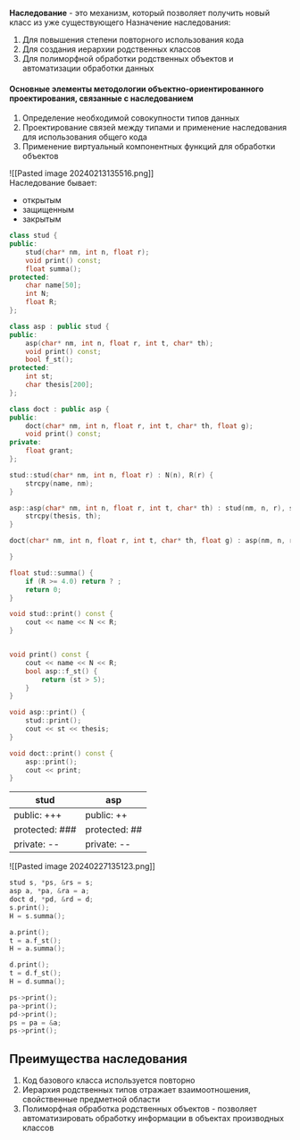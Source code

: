 **Наследование** - это механизм, который позволяет получить новый класс из уже существующего
Назначение наследования:
1. Для повышения степени повторного использования кода
2. Для создания иерархии родственных классов
3. Для полиморфной обработки родственных объектов и автоматизации обработки данных
#### Основные элементы методологии объектно-ориентированного проектирования, связанные с наследованием
1. Определение необходимой совокупности типов данных
2. Проектирование связей между типами и применение наследования для использования общего кода
3. Применение виртуальный компонентных функций для обработки объектов  

![[Pasted image 20240213135516.png]]  
Наследование бывает:
- открытым
- защищенным
- закрытым
```cpp
class stud {
public:
	stud(char* nm, int n, float r);
	void print() const;
	float summa();
protected:
	char name[50];
	int N;
	float R;
};

class asp : public stud {
public:
	asp(char* nm, int n, float r, int t, char* th);
	void print() const;
	bool f_st();
protected:
	int st;
	char thesis[200];
};

class doct : public asp {
public:
	doct(char* nm, int n, float r, int t, char* th, float g);
	void print() const;
private:
	float grant;
};

stud::stud(char* nm, int n, float r) : N(n), R(r) {
	strcpy(name, nm);
}

asp::asp(char* nm, int n, float r, int t, char* th) : stud(nm, n, r), st(t) {
	strcpy(thesis, th);
}

doct(char* nm, int n, float r, int t, char* th, float g) : asp(nm, n, r, t, th), grant(g) {

}

float stud::summa() {
	if (R >= 4.0) return ? ;
	return 0;
}

void stud::print() const {
	cout << name << N << R;
}


void print() const {
	cout << name << N << R;
	bool asp::f_st() {
		return (st > 5);
	}
}

void asp::print() {
	stud::print();
	cout << st << thesis;
}

void doct::print() const {
	asp::print();
	cout << print;
}

```

| stud | asp |
| ---- | ---- |
| public: +++ | public: ++ |
| protected: ### | protected: ## |
| private: -- | private: -- |
![[Pasted image 20240227135123.png]]  
```cpp
stud s, *ps, &rs = s;
asp a, *pa, &ra = a;
doct d, *pd, &rd = d;
s.print();
H = s.summa();

a.print();
t = a.f_st();
H = a.summa();

d.print();
t = d.f_st();
H = d.summa();

ps->print();
pa->print();
pd->print();
ps = pa = &a;
ps->print();
```
## Преимущества наследования
1. Код базового класса используется повторно
2. Иерархия родственных типов отражает взаимоотношения, свойственные предметной области
3. Полиморфная обработка родственных объектов - позволяет автоматизировать обработку информации в объектах производных классов